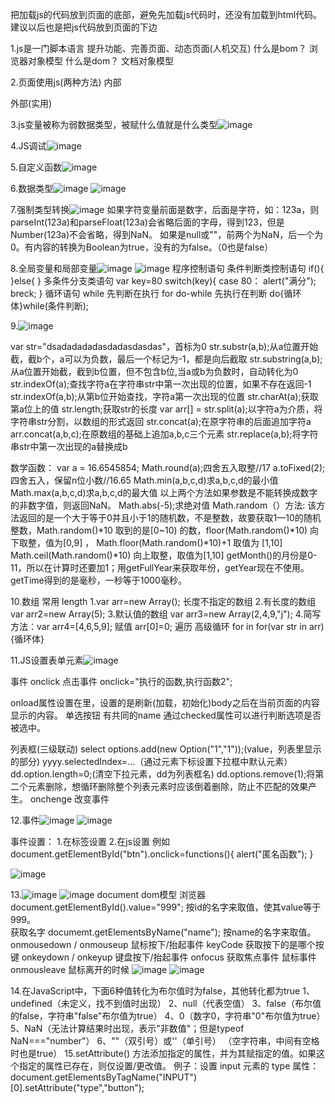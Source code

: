 把加载js的代码放到页面的底部，避免先加载js代码时，还没有加载到html代码。建议以后也是把js代码放到页面的下边

1.js是一门脚本语言
提升功能、完善页面、动态页面(人机交互)
什么是bom？ 浏览器对象模型
什么是dom？ 文档对象模型

2.页面使用js(两种方法)
内部
<script type="text/JavaScript">
alert("单出文本框")
</script>
外部(实用)
<script type="text/JavaScript" src="js1.js">
</script>

3.js变量被称为弱数据类型，被赋什么值就是什么类型![image](https://github.com/xingminglyx/JavaWeb/blob/master/images/20.jpg)

4.JS调试![image](https://github.com/xingminglyx/JavaWeb/blob/master/images/21.jpg)

5.自定义函数![image](https://github.com/xingminglyx/JavaWeb/blob/master/images/22.jpg)

6.数据类型![image](https://github.com/xingminglyx/JavaWeb/blob/master/images/23.jpg)
![image](https://github.com/xingminglyx/JavaWeb/blob/master/images/24.jpg)

7.强制类型转换![image](https://github.com/xingminglyx/JavaWeb/blob/master/images/25.jpg)
如果字符变量前面是数字，后面是字符，如：123a，则parseInt(123a)和parseFloat(123a)会省略后面的字母，得到123，但是Number(123a)不会省略，得到NaN。
如果是null或""，前两个为NaN，后一个为0。有内容的转换为Boolean为true，没有的为false。（0也是false）

8.全局变量和局部变量![image](https://github.com/xingminglyx/JavaWeb/blob/master/images/26.jpg)
![image](https://github.com/xingminglyx/JavaWeb/blob/master/images/27.jpg)
程序控制语句
条件判断类控制语句
if(){
}else{
}
多条件分支类语句
var key=80
switch(key){
case 80：
alert("满分");
breck;
}
循环语句
while 先判断在执行
for 
do-while 先执行在判断
do{循环体}while(条件判断);

9.![image](https://github.com/xingminglyx/JavaWeb/blob/master/images/28.jpg)

var str="dsadadadadasdadasdasdas"，首标为0
str.substr(a,b);从a位置开始截，截b个，a可以为负数，最后一个标记为-1，都是向后截取
str.substring(a,b);从a位置开始截，截到b位置，但不包含b位,当a或b为负数时，自动转化为0
str.indexOf(a);查找字符a在字符串str中第一次出现的位置，如果不存在返回-1
str.indexOf(a,b);从第b位开始查找，字符a第一次出现的位置
str.charAt(a);获取第a位上的值
str.length;获取str的长度
var arr[] = str.split(a);以字符a为介质，将字符串str分割，以数组的形式返回
str.concat(a);在原字符串的后面追加字符a
arr.concat(a,b,c);在原数组的基础上追加a,b,c三个元素
str.replace(a,b);将字符串str中第一次出现的a替换成b

数学函数：
var a = 16.6545854;
Math.round(a);四舍五入取整//17
a.toFixed(2);四舍五入，保留n位小数//16.65
Math.min(a,b,c,d)求a,b,c,d的最小值
Math.max(a,b,c,d)求a,b,c,d的最大值
以上两个方法如果参数是不能转换成数字的非数字值，则返回NaN。
Math.abs(-5);求绝对值
Math.random（）方法:
该方法返回的是一个大于等于0并且小于1的随机数，不是整数，故要获取1—10的随机整数，Math.random()*10 取到的是[0~10) 的数，floor(Math.random()*10)
向下取整，值为[0,9] ， Math.floor(Math.random()*10)+1 取值为 [1,10]
Math.ceil(Math.random()*10) 向上取整，取值为[1,10]
getMonth()的月份是0-11，所以在计算时还要加1；用getFullYear来获取年份，getYear现在不使用。getTime得到的是毫秒，一秒等于1000毫秒。

10.数组 常用 length
1.var arr=new Array(); 长度不指定的数组
2.有长度的数组 var arr2=new Array(5);
3.默认值的数组 var arr3=new Array(2,4,9,"j");
4.简写方法：var arr4=[4,6,5,9];
赋值
arr[0]=0;
遍历 高级循环 for in
for(var str in arr){循环体}

11.JS设置表单元素![image](https://github.com/xingminglyx/JavaWeb/blob/master/images/29.jpg)

事件
onclick 点击事件 onclick="执行的函数,执行函数2";

onload属性设置在<body>里，设置的是刷新(加载，初始化)body之后在当前页面的内容显示的内容。
单选按钮 有共同的name
通过checked属性可以进行判断选项是否被选中。

列表框(三级联动)
select
options.add(new Option("1","1"));(value，列表里显示的部分)
yyyy.selectedIndex=...（通过元素下标设置下拉框中默认元素）
dd.option.length=0;(清空下拉元素，dd为列表框名)
dd.options.remove(1);将第二个元素删除，想循环删除整个列表元素时应该倒着删除，防止不匹配的效果产生。
onchenge 改变事件

12.事件![image](https://github.com/xingminglyx/JavaWeb/blob/master/images/31.jpg)
![image](https://github.com/xingminglyx/JavaWeb/blob/master/images/32.jpg)

事件设置：
1.在标签设置
2.在js设置
例如 document.getElementById("btn").onclick=functions(){
alert("匿名函数");
}

![image](https://github.com/xingminglyx/JavaWeb/blob/master/images/30.jpg)

13.![image](https://github.com/xingminglyx/JavaWeb/blob/master/images/33.jpg)
![image](https://github.com/xingminglyx/JavaWeb/blob/master/images/34.jpg)
document dom模型 浏览器 
document.getElementById().value="999";
按id的名字来取值，使其value等于999。                        
获取名字 documemt.getElementsByName("name");
按name的名字来取值。
onmousedown / onmouseup 鼠标按下/抬起事件
keyCode 获取按下的是哪个按键
onkeydown / onkeyup 键盘按下/抬起事件
onfocus 获取焦点事件
鼠标事件
onmousleave 鼠标离开的时候
![image](https://github.com/xingminglyx/JavaWeb/blob/master/images/36.jpg)
![image](https://github.com/xingminglyx/JavaWeb/blob/master/images/35.jpg)

14.在JavaScript中，下面6种值转化为布尔值时为false，其他转化都为true
1、undefined（未定义，找不到值时出现）
2、null（代表空值）
3、false（布尔值的false，字符串"false"布尔值为true）
4、0（数字0，字符串"0"布尔值为true）
5、NaN（无法计算结果时出现，表示"非数值"；但是typeof NaN==="number"）
6、""（双引号）或''（单引号） （空字符串，中间有空格时也是true）
15.setAttribute() 方法添加指定的属性，并为其赋指定的值。如果这个指定的属性已存在，则仅设置/更改值。
例子：设置 input 元素的 type 属性：document.getElementsByTagName("INPUT")[0].setAttribute("type","button");
